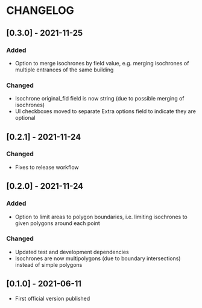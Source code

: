 # CHANGELOG

## [0.3.0] - 2021-11-25

### Added

- Option to merge isochrones by field value, e.g. merging isochrones of multiple entrances of the same building

### Changed

- Isochrone original_fid field is now string (due to possible merging of isochrones)
- UI checkboxes moved to separate Extra options field to indicate they are optional

## [0.2.1] - 2021-11-24

### Changed

- Fixes to release workflow

## [0.2.0] - 2021-11-24

### Added

- Option to limit areas to polygon boundaries, i.e. limiting isochrones to given polygons around each point

### Changed

- Updated test and development dependencies
- Isochrones are now multipolygons (due to boundary intersections) instead of simple polygons

## [0.1.0] - 2021-06-11

- First official version published
